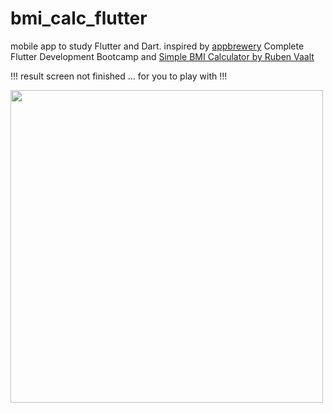 # bmi_calc_flutter

mobile app to study Flutter and Dart. inspired by [appbrewery](https://www.appbrewery.co/) Complete Flutter Development Bootcamp and [Simple BMI Calculator by
Ruben Vaalt](https://dribbble.com/shots/4585382-Simple-BMI-Calculator)

!!! result screen not finished ... for you to play with !!!

<img height=500 src=https://user-images.githubusercontent.com/25114540/110957880-202dc600-835d-11eb-9bf2-9fc4beda9bff.png>


